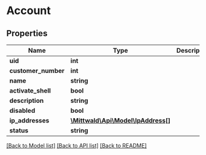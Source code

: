 # Account

## Properties
Name | Type | Description | Notes
------------ | ------------- | ------------- | -------------
**uid** | **int** |  | [optional] 
**customer_number** | **int** |  | [optional] 
**name** | **string** |  | [optional] 
**activate_shell** | **bool** |  | [optional] 
**description** | **string** |  | 
**disabled** | **bool** |  | [optional] 
**ip_addresses** | [**\Mittwald\Api\Model\IpAddress[]**](IpAddress.md) |  | [optional] 
**status** | **string** |  | [optional] 

[[Back to Model list]](../README.md#documentation-for-models) [[Back to API list]](../README.md#documentation-for-api-endpoints) [[Back to README]](../README.md)


